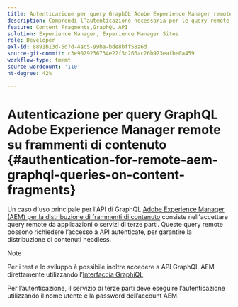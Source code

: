 ```yaml
---
title: Autenticazione per query GraphQL Adobe Experience Manager remote su frammenti di contenuto
description: Comprendi l’autenticazione necessaria per le query remote GraphQL di Adobe Experience Manager al fine di proteggere la distribuzione di contenuti headless.
feature: Content Fragments,GraphQL API
solution: Experience Manager, Experience Manager Sites
role: Developer
exl-id: 8891b13d-5d7d-4ac5-99ba-bde8bff58a6d
source-git-commit: c3e9029236734e22f5d266ac26b923eafbe0a459
workflow-type: tm+mt
source-wordcount: '110'
ht-degree: 42%

---
```


# Autenticazione per query GraphQL Adobe Experience Manager remote su frammenti di contenuto {#authentication-for-remote-aem-graphql-queries-on-content-fragments}

Un caso d&#39;uso principale per l&#39;API di GraphQL [Adobe Experience Manager (AEM) per la distribuzione di frammenti di contenuto](/help/sites-developing/headless/graphql-api/graphql-api-content-fragments.md) consiste nell&#39;accettare query remote da applicazioni o servizi di terze parti. Queste query remote possono richiedere l’accesso a API autenticate, per garantire la distribuzione di contenuti headless.

>[!NOTE]
>
>Per i test e lo sviluppo è possibile inoltre accedere a API GraphQL AEM direttamente utilizzando l’[Interfaccia GraphiQL](/help/sites-developing/headless/graphql-api/graphql-api-content-fragments.md#graphiql-interface).

Per l’autenticazione, il servizio di terze parti deve eseguire l’autenticazione utilizzando il nome utente e la password dell’account AEM.

<!-- 6.5.10.0 - does this content/page need to be migrated? -->

<!--
For authentication the third-party service needs to [retrieve an Access Token](#retrieving-access-token), that can then be [used in the GraphQL Request](#use-access-token-in-graphql-request).

## Retrieving an Access Token {#retrieving-access-token}

See [Generating Access Tokens for Server Side APIs](/help/sites-developing/generating-access-tokens-for-server-side-apis.md) for full details.

## Using the Access Token in a GraphQL Request {#use-access-token-in-graphql-request}

For a third-party service to connect with an AEM instance it needs to have an *Access Token*. The service must then add this token to the `Authorization` header on the POST request. 

For example, a GraphQL Authorization Header:

```xml
Authorization: Bearer <access_token>
```

## Permission Requirements {#permission-requirements}

All requests made using the access token will actually be made *by the user account that generated the token*. 

This means that you need to check that the account has the permissions required to run GraphQL queries. 

You can check this by using GraphiQL on the local instance.
-->
